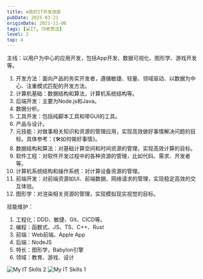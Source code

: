 ```yaml
---
title: ☘️我的IT开发技能
pubDate: 2025-03-21
originDate: 2021-11-06
tags: [💻IT, 📺老想法]
level: 2
top: 4
---
```


主线：以用户为中心的应用开发，包括App开发、数据可视化、图形学、游戏开发等。

1. 开发方法：面向产品的务实开发者，遵循敏捷、轻量、领域驱动、以数据为中心、注重模式匹配的开发方法。
2. 计算机基础：数据结构和算法，计算机系统结构等。
3. 后端开发：主要为Node.js和Java。
4. 数据分析。
5. 工具开发：包括纯脚本工具和带GUI的工具。
6. 产品与设计。
1. 元技能：对做事相关知识和资源的管理应用，实现高效做好事情解决问题的目标。具体参考：《🛠如何做好事情》。
2. 数据结构和算法：对基础计算空间和时间资源的管理，实现高效计算的目标。
3. 软件工程：对软件开发过程中的各种资源的管理，比如代码、需求、开发者等。
4. 计算机系统结构和操作系统：对计算设备资源的管理。
5. 前端开发：对前端资源如UI、前端数据、网络请求的管理，实现稳定高效的交互体验。
6. 图形学：对渲染相关资源的管理，实现模拟现实视觉的目标。

技能维护：

1. 工程化：DDD、敏捷、Git、CICD等。
2. 编程：函数式、JS、TS、C++、Rust
3. 前端：Web前端、Apple App
4. 后端：NodeJS
5. 特长：图形学，Babylon引擎
6. 领域：教育、游戏、设计

![My IT Skills 2](/images/my-it-skills2.excalidraw.svg)
![My IT Skills 1](/images/my-it-skills1.excalidraw.svg)
